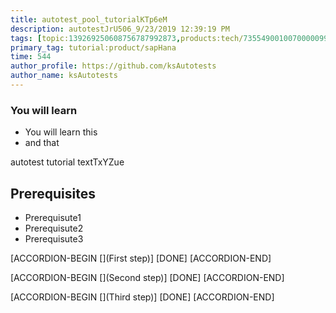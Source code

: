 ```yaml
---
title: autotest_pool_tutorialKTp6eM
description: autotestJrU506_9/23/2019 12:39:19 PM
tags: [topic:139269250608756787992873,products:tech/73554900100700000996,tutorial:experience/advanced]
primary_tag: tutorial:product/sapHana
time: 544
author_profile: https://github.com/ksAutotests
author_name: ksAutotests
---
```

### You will learn
- You will learn this
- and that

autotest tutorial textTxYZue

## Prerequisites
- Prerequisute1
- Prerequisute2
- Prerequisute3

[ACCORDION-BEGIN [](First step)]
[DONE]
[ACCORDION-END]

[ACCORDION-BEGIN [](Second step)]
[DONE]
[ACCORDION-END]

[ACCORDION-BEGIN [](Third step)]
[DONE]
[ACCORDION-END]

